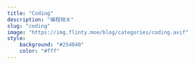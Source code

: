 ```yaml
---
title: "Coding"
description: "编程相关"
slug: "coding"
image: "https://img.flinty.moe/blog/categories/coding.avif"
style:
    background: "#254840"
    color: "#fff"
---
```

